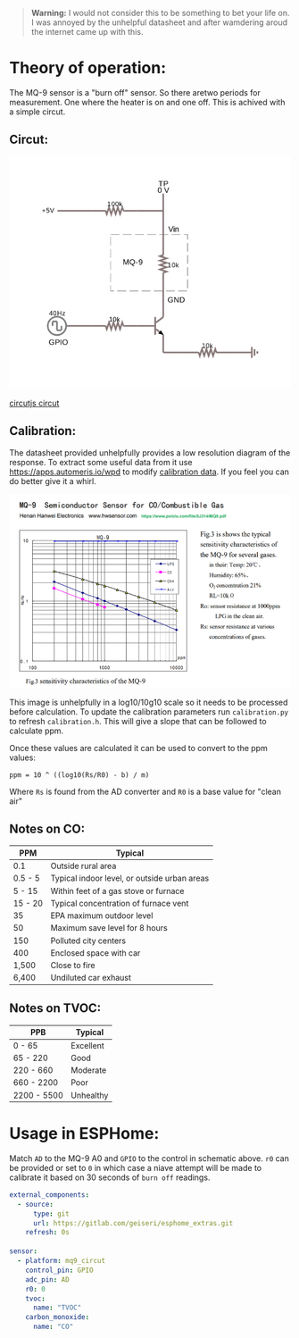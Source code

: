> **Warning:** I would not consider this to be something to bet your life on.  I was annoyed by the unhelpful datasheet and after wamdering aroud the internet came up with this.

# Theory of operation:

The MQ-9 sensor is a "burn off" sensor.  So there aretwo periods for measurement.  One where the heater is on and one off.  This is achived with a simple circut.

## Circut:

![schematic.png](schematic.png)

[circutjs circut](https://lushprojects.com/circuitjs/circuitjs.html?ctz=CQAgjCAMB0l3BWcMBMcUHYMGZIA4UA2ATmIxAUgpABZsKBTAWjDACgAnEFFGkJwn1x8BfKmHhxO3XuBpDIfMPKjJ4bAC4hsaOUIQo9qiEzzQUpUnnlhChSNkL9s5y5cIJsYN04lUAJgwAZgCGAK4ANhrS2NbgxIY0eOIJxpJsAOa0yfGGCGCG3oZUkGwASjIigkaiqlQ0VEglUNAI5ZVGtuIqVIlULvTNMG0A7tqKRjrdYmxj2Abg9toLRVCz41X6hrWljnjL29Xz26zFa1zHIEcLzX5SAB7ahCZE2ngv9Ep8AGoAlgB2bEeyiQYAw+zAOUhEC+IAA4gAFACSAHl1pdVrElKlSo9HOJIIZsMQIBIkLC4QA5AAibAARtwEOQmCgIMSnO81o9MMRtPQvEhHLQ5CAALIARSYxHRC1qlxKMsM10KKH2pSAA)
## Calibration:

The datasheet provided unhelpfully provides a low resolution diagram of the response.  To extract some useful data from it use https://apps.automeris.io/wpd to modify [calibration data](calibration.json). If you feel you can do better give it a whirl.

![sensor_spec_2019nov0103.jpg](sensor_spec_2019nov0103.jpg)

This image is unhelpfully in a log10/10g10 scale so it needs to be processed before calculation.  To update the calibration parameters run `calibration.py` to refresh `calibration.h`.  This will give a slope that can be followed to calculate ppm.

Once these values are calculated it can be used to convert to the ppm values:

```
ppm = 10 ^ ((log10(Rs/R0) - b) / m)
```

Where `Rs` is found from the AD converter and `R0` is a base value for "clean air"


## Notes on CO:

| PPM     | Typical                                      |
|---------|----------------------------------------------|
| 0.1     | Outside rural area                           |
| 0.5 - 5 | Typical indoor level, or outside urban areas |
| 5 - 15  | Within feet of a gas stove or furnace        |
| 15 - 20 | Typical concentration of furnace vent        |
| 35      | EPA maximum outdoor level                    |
| 50      | Maximum save level for 8 hours               |
| 150     | Polluted city centers                        |
| 400     | Enclosed space with car                      |
| 1,500   | Close to fire                                |
| 6,400   | Undiluted car exhaust                        |

## Notes on TVOC:

| PPB         | Typical   |
|-------------|-----------|
| 0 - 65      | Excellent |
| 65 - 220    | Good      |
| 220 - 660   | Moderate  |
| 660 - 2200  | Poor      |
| 2200 - 5500 | Unhealthy |


# Usage in ESPHome:

Match `AD` to the MQ-9 A0 and `GPIO` to the control in schematic above.  `r0` can be provided or set to `0` in which case a niave attempt will be made to calibrate it based on 30 seconds of `burn off` readings.

```yaml
external_components:
  - source:
      type: git
      url: https://gitlab.com/geiseri/esphome_extras.git
    refresh: 0s

sensor:
  - platform: mq9_circut
    control_pin: GPIO
    adc_pin: AD
    r0: 0
    tvoc:
      name: "TVOC"
    carbon_monoxide:
      name: "CO"
```
